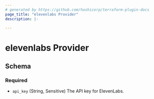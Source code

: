 ```yaml
---
# generated by https://github.com/hashicorp/terraform-plugin-docs
page_title: "elevenlabs Provider"
description: |-
  
---
```


# elevenlabs Provider





<!-- schema generated by tfplugindocs -->
## Schema

### Required

- `api_key` (String, Sensitive) The API key for ElevenLabs.
